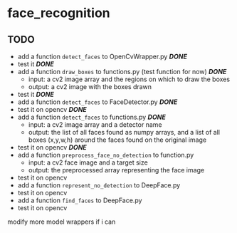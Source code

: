 # face_recognition

## TODO

- add a function `detect_faces` to OpenCvWrapper.py ***DONE***<br>
- test it ***DONE***
- add a function `draw_boxes` to functions.py (test function for now) ***DONE***
    - input: a cv2 image array and the regions on which to draw the boxes
    - output: a cv2 image with the boxes drawn
- test it ***DONE***
- add a function `detect_faces` to FaceDetector.py ***DONE***
- test it on opencv ***DONE***
- add a function `detect_faces` to functions.py ***DONE***
    - input: a cv2 image array and a detector name
    - output: the list of all faces found as numpy arrays, and a list of all boxes (x,y,w,h) around the faces found on the original image
- test it on opencv ***DONE***
- add a function `preprocess_face_no_detection` to function.py
    - input: a cv2 face image and a target size
    - output: the preprocessed array representing the face image
- test it on opencv
- add a function `represent_no_detection` to DeepFace.py
- test it on opencv
- add a function `find_faces` to DeepFace.py
- test it on opencv

modify more model wrappers if i can